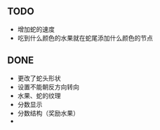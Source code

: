 ## TODO
* 增加蛇的速度
* 吃到什么颜色的水果就在蛇尾添加什么颜色的节点


## DONE
* 更改了蛇头形状
* 设置不能朝反方向转向
* 水果、蛇的纹理
* 分数显示
* 分数结构（奖励水果）
* 